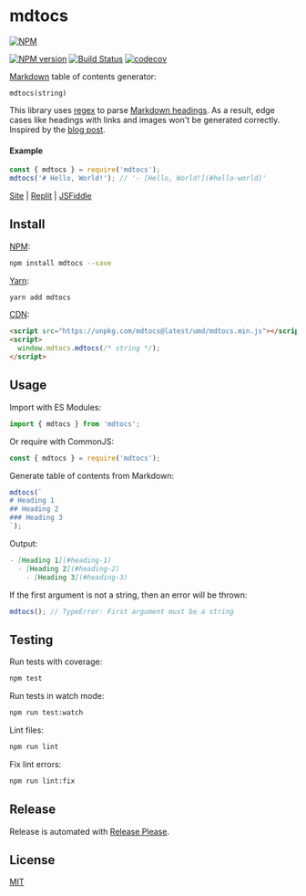 # mdtocs

[![NPM](https://nodei.co/npm/mdtocs.png)](https://nodei.co/npm/mdtocs/)

[![NPM version](https://img.shields.io/npm/v/mdtocs.svg)](https://www.npmjs.com/package/mdtocs)
[![Build Status](https://github.com/remarkablemark/mdtocs/workflows/build/badge.svg?branch=master)](https://github.com/remarkablemark/mdtocs/actions?query=workflow%3Abuild)
[![codecov](https://codecov.io/gh/remarkablemark/mdtocs/branch/master/graph/badge.svg?token=IK2QDLEOVB)](https://codecov.io/gh/remarkablemark/mdtocs)

[Markdown](https://wikipedia.org/wiki/Markdown) table of contents generator:

```
mdtocs(string)
```

This library uses [regex](https://developer.mozilla.org/docs/Web/JavaScript/Guide/Regular_Expressions) to parse [Markdown headings](https://www.markdownguide.org/basic-syntax/#headings). As a result, edge cases like headings with links and images won't be generated correctly. Inspired by the [blog post](https://b.remarkabl.org/3rgdgCk).

#### Example

```js
const { mdtocs } = require('mdtocs');
mdtocs('# Hello, World!'); // '- [Hello, World!](#hello-world)'
```

[Site](https://b.remarkabl.org/mdtocs) | [Replit](https://replit.com/@remarkablemark/mdtocs) | [JSFiddle](https://jsfiddle.net/remarkablemark/dr03pLxn/)

## Install

[NPM](https://www.npmjs.com/package/mdtocs):

```sh
npm install mdtocs --save
```

[Yarn](https://yarnpkg.com/package/mdtocs):

```sh
yarn add mdtocs
```

[CDN](https://unpkg.com/mdtocs/):

```html
<script src="https://unpkg.com/mdtocs@latest/umd/mdtocs.min.js"></script>
<script>
  window.mdtocs.mdtocs(/* string */);
</script>
```

## Usage

Import with ES Modules:

```js
import { mdtocs } from 'mdtocs';
```

Or require with CommonJS:

```js
const { mdtocs } = require('mdtocs');
```

Generate table of contents from Markdown:

```js
mdtocs(`
# Heading 1
## Heading 2
### Heading 3
`);
```

Output:

```md
- [Heading 1](#heading-1)
  - [Heading 2](#heading-2)
    - [Heading 3](#heading-3)
```

If the first argument is not a string, then an error will be thrown:

```js
mdtocs(); // TypeError: First argument must be a string
```

## Testing

Run tests with coverage:

```sh
npm test
```

Run tests in watch mode:

```sh
npm run test:watch
```

Lint files:

```sh
npm run lint
```

Fix lint errors:

```sh
npm run lint:fix
```

## Release

Release is automated with [Release Please](https://github.com/googleapis/release-please).

## License

[MIT](https://github.com/remarkablemark/mdtocs/blob/master/LICENSE)
